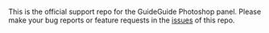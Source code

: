 This is the official support repo for the GuideGuide Photoshop panel. Please make your bug reports or feature requests in the [issues](https://github.com/cameronmcefee/guideguide-support/issues) of this repo.